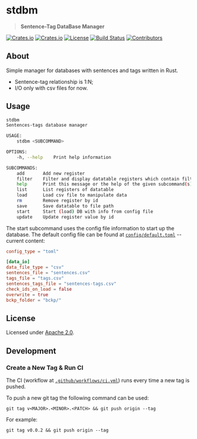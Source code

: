 <!-- omit in TOC -->
# stdbm

> **Sentence-Tag DataBase Manager**

[![Crates.io](https://img.shields.io/crates/v/stdbm?style=flat-square)](https://crates.io/crates/stdbm)
[![Crates.io](https://img.shields.io/crates/d/stdbm?style=flat-square)](https://crates.io/crates/stdbm)
[![License](https://img.shields.io/badge/license-Apache%202.0-blue?style=flat-square)](https://github.com/paulobarchi/stdbm/LICENSE.md)
[![Build Status](https://img.shields.io/github/workflow/status/paulobarchi/stdbm/CI/style=flat-square)](https://github.com/paulobarchi/stdbm/actions/workflows/ci.yml)
[![Contributors](https://img.shields.io/github/contributors/paulobarchi/stdbm?style=flat-square)](https://github.com/paulobarchi/stdbm/graphs/contributors)

## About

Simple manager for databases with sentences and tags written in Rust.
* Sentence-tag relationship is 1:N;
* I/O only with csv files for now.

## Usage

```bash
stdbm 
Sentences-tags database manager

USAGE:
    stdbm <SUBCOMMAND>

OPTIONS:
    -h, --help    Print help information

SUBCOMMANDS:
    add       Add new register
    filter    Filter and display datatable registers which contain filter_string
    help      Print this message or the help of the given subcommand(s)
    list      List registers of datatable
    load      Load csv file to manipulate data
    rm        Remove register by id
    save      Save datatable to file path
    start     Start (load) DB with info from config file
    update    Update register value by id
```

The start subcommand uses the config file information to start up the database. The default config file can be found at [`config/default.toml`](config/default.toml) -- current content:

```toml
config_type = "toml"

[data_io]
data_file_type = "csv"
sentences_file = "sentences.csv"
tags_file = "tags.csv"
sentences_tags_file = "sentences-tags.csv"
check_ids_on_load = false
overwrite = true
bckp_folder = "bckp/"
```

## License

Licensed under [Apache 2.0](LICENSE.md).

## Development

### Create a New Tag & Run CI

The CI (workflow at [`.github/workflows/ci.yml`](.github/workflows/ci.yml)) runs every time a new tag is pushed.

To push a new git tag the following command can be used:
```
git tag v<MAJOR>.<MINOR>.<PATCH> && git push origin --tag
```

For example:
```
git tag v0.0.2 && git push origin --tag
```
